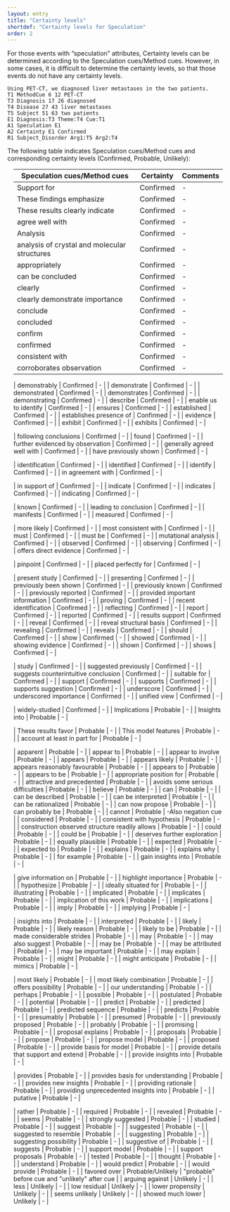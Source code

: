 ```yaml
---
layout: entry
title: "Certainty levels"
shortdef: "Certainty levels for Speculation"
order: 2
---
```


For those events with “speculation” attributes, Certainty levels can be determined according to the Speculation cues/Method cues. However, in some cases, it is difficult to determine the certainty levels, so that those events do not have any certainty levels. 

~~~ ann
Using PET-CT, we diagnosed liver metastases in the two patients.
T1 MethodCue 6 12 PET-CT
T3 Diagnosis 17 26 diagnosed
T4 Disease 27 43 liver metastases
T5 Subject 51 63 two patients
E1 Diagnosis:T3 Theme:T4 Cue:T1
A1 Speculation E1
A2 Certainty E1 Confirmed
R1 Subject_Disorder Arg1:T5 Arg2:T4
~~~

The following table indicates Speculation cues/Method cues and corresponding certainty levels
(Confirmed, Probable, Unlikely):

<div style="margin:1em" markdown="1">

| Speculation cues/Method cues | Certainty | Comments |
|------------------|-----------|----------|
| Support for | Confirmed | - |
| These findings emphasize | Confirmed | - |
| These results clearly indicate | Confirmed | - |
| agree well with | Confirmed | - |
| Analysis | Confirmed | - |
| analysis of crystal and molecular structures | Confirmed | - |
| appropriately | Confirmed | - |
| can be concluded | Confirmed | - |
| clearly | Confirmed | - |
| clearly demonstrate importance | Confirmed | - |
| conclude | Confirmed | - |
| concluded | Confirmed | - |
| confirm | Confirmed | - |
| confirmed | Confirmed | - |
| consistent with | Confirmed | - |
| corroborates observation | Confirmed | - |

| demonstrably | Confirmed | - |
| demonstrate | Confirmed | - |
| demonstrated | Confirmed | - |
| demonstrates | Confirmed | - |
| demonstrating | Confirmed | - |
| describe | Confirmed | - |
| enable us to identify | Confirmed | - |
| ensures | Confirmed | - |
| established | Confirmed | - |
| establishes presence of | Confirmed | - |
| evidence | Confirmed | - |
| exhibit | Confirmed | - |
| exhibits | Confirmed | - |

| following conclusions | Confirmed | - |
| found | Confirmed | - |
| further evidenced by observation | Confirmed | - |
| generally agreed well with | Confirmed | - |
| have previously shown | Confirmed | - |

| identification | Confirmed | - |
| identified | Confirmed | - |
| identify | Confirmed | - |
| in agreement with | Confirmed | - |

| in support of | Confirmed | - |
| indicate | Confirmed | - |
| indicates | Confirmed | - |
| indicating | Confirmed | - |

| known | Confirmed | - |
| leading to conclusion | Confirmed | - |
| manifests | Confirmed | - |
| measured | Confirmed | - |

| more likely | Confirmed | - |
| most consistent with | Confirmed | - |
| must | Confirmed | - |
| must be | Confirmed | - |
| mutational analysis | Confirmed | - |
| observed | Confirmed | - |
| observing | Confirmed | - |
| offers direct evidence | Confirmed | - |

| pinpoint | Confirmed | - |
| placed perfectly for | Confirmed | - |

| present study | Confirmed | - |
| presenting | Confirmed | - |
| previously been shown | Confirmed | - |
| previously known | Confirmed | - |
| previously reported | Confirmed | - |
| provided important information | Confirmed | - |
| proving | Confirmed | - |
| recent identification | Confirmed | - |
| reflecting | Confirmed | - |
| report | Confirmed | - |
| reported | Confirmed | - |
| results support | Confirmed | - |
| reveal | Confirmed | - |
| reveal structural basis | Confirmed | - |
| revealing | Confirmed | - |
| reveals | Confirmed | - |
| should | Confirmed | - |
| show | Confirmed | - |
| showed | Confirmed | - |
| showing evidence | Confirmed | - |
| shown | Confirmed | - |
| shows | Confirmed | - |


| study | Confirmed | - |
| suggested previously | Confirmed | - |
| suggests counterintuitive conclusion | Confirmed | - |
| suitable for | Confirmed | - |
| support | Confirmed | - |
| supports | Confirmed | - |
| supports suggestion | Confirmed | - |
| underscore | Confirmed | - |
| underscored importance | Confirmed | - |
| unified view | Confirmed | - |

| widely-studied | Confirmed | - |
| Implications | Probable | - |
| Insights into | Probable | - |



| These results favor | Probable | - |
| This model features | Probable | - |
| account at least in part for | Probable | - |

| apparent | Probable | - |
| appear to | Probable | - |
| appear to involve | Probable | - |
| appears | Probable | - |
| appears likely | Probable | - |
| appears reasonably favourable | Probable | - |
| appears to | Probable | - |
| appears to be | Probable | - |
| appropriate position for | Probable | - |
| attractive and precedented | Probable | - |
| avoids some serious difficulties | Probable | - |
| believe | Probable | - |
| can | Probable | - |
| can be described | Probable | - |
| can be interpreted | Probable | - |
| can be rationalized | Probable | - |
| can now propose | Probable | - |
| can probably be | Probable | - |
| cannot | Probable | -Also negation cue |
| considered | Probable | - |
| consistent with hypothesis | Probable | - |
| construction observed structure readily allows | Probable | - |
| could | Probable | - |
| could be | Probable | - |
| deserves further exploration | Probable | - |
| equally plausible | Probable | - |
| expected | Probable | - |
| expected to | Probable | - |
| explains | Probable | - |
| explains why | Probable | - |
| for example | Probable | - |
| gain insights into | Probable | - |

| give information on | Probable | - |
| highlight importance | Probable | - |
| hypothesize | Probable | - |
| ideally situated for | Probable | - |
| illustrating | Probable | - |
| implicated | Probable | - |
| implicates | Probable | - |
| implication of this work | Probable | - |
| implications | Probable | - |
| imply | Probable | - |
| implying | Probable | - |


| insights into | Probable | - |
| interpreted | Probable | - |
| likely | Probable | - |
| likely reason | Probable | - |
| likely to be | Probable | - |
| made considerable strides | Probable | - |
| may | Probable | - |
| may also suggest | Probable | - |
| may be | Probable | - |
| may be attributed | Probable | - |
| may be important | Probable | - |
| may explain | Probable | - |
| might | Probable | - |
| might anticipate | Probable | - |
| mimics | Probable | - |

| most likely | Probable | - |
| most likely combination | Probable | - |
| offers possibility | Probable | - |
| our understanding | Probable | - |
| perhaps | Probable | - |
| possible | Probable | - |
| postulated | Probable | - |
| potential | Probable | - |
| predict | Probable | - |
| predicted | Probable | - |
| predicted sequence | Probable | - |
| predicts | Probable | - |
| presumably | Probable | - |
| presumed | Probable | - |
| previously proposed | Probable | - |
| probably | Probable | - |
| promising | Probable | - |
| proposal explains | Probable | - |
| proposals | Probable | - |
| propose | Probable | - |
| propose model | Probable | - |
| proposed | Probable | - |
| provide basis for model | Probable | - |
| provide details that support and extend | Probable | - |
| provide insights into | Probable | - |

| provides | Probable | - |
| provides basis for understanding | Probable | - |
| provides new insights | Probable | - |
| providing rationale | Probable | - |
| providing unprecedented insights into | Probable | - |
| putative | Probable | - |

| rather | Probable | - |
| required | Probable | - |
| revealed | Probable | - |
| seems | Probable | - |
| strongly suggested | Probable | - |
| studied | Probable | - |
| suggest | Probable | - |
| suggested | Probable | - |
| suggested to resemble | Probable | - |
| suggesting | Probable | - |
| suggesting possibility | Probable | - |
| suggestive of | Probable | - |
| suggests | Probable | - |
| support model | Probable | - |
| support proposals | Probable | - |
| tested | Probable | - |
| thought | Probable | - |
| understand | Probable | - |
| would predict | Probable | - |
| would provide | Probable | - |
| favored over | Probable/Unlikely | "probable" before cue and "unlikely" after cue |
| arguing against | Unlikely | - |
| less | Unlikely | - |
| low residual | Unlikely | - |
| lower propensity | Unlikely | - |
| seems unlikely | Unlikely | - |
| showed much lower | Unlikely | - |

</div>
